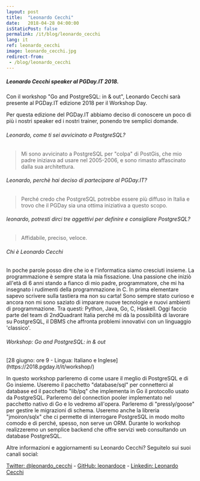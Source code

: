 ```yaml
---
layout: post
title:  "Leonardo Cecchi"
date:   2018-04-28 04:00:00
isStaticPost: false
permalink: /it/blog/leonardo_cecchi
lang: it
ref: leonardo_cecchi
image: leonardo_cecchi.jpg
redirect-from:
 - /blog/leonardo_cecchi
---
```


<h5>Leonardo Cecchi speaker al PGDay.IT 2018.</h5>

Con il workshop "Go and PostgreSQL: in & out", Leonardo Cecchi sarà presente al PGDay.IT edizione 2018 per il Workshop Day.

Per questa edizione del PGDay.IT abbiamo deciso di conoscere un poco di più i nostri speaker ed i nostri trainer, ponendo tre semplici domande.

<h6>Leonardo, come ti sei avvicinato a PostgreSQL?</h6>

>Mi sono avvicinato a PostgreSQL per "colpa" di PostGis, che mio padre iniziava ad usare nel 2005-2006, e sono rimasto affascinato dalla sua architettura.

<h6>Leonardo, perchè hai deciso di partecipare al PGDay.IT?</h6>

>Perché credo che PostgreSQL potrebbe essere più diffuso in Italia e trovo che il PGDay sia una ottima iniziativa a questo scopo.

<h6>leonardo, potresti dirci tre aggettivi per definire e consigliare PostgreSQL?</h6>

>Affidabile, preciso, veloce.

<h6>Chi è Leonardo Cecchi</h6>

In poche parole posso dire che io e l'informatica siamo cresciuti insieme. La programmazione è sempre stata la mia fissazione. Una passione che iniziò all'età di 6 anni stando a fianco di mio padre, programmatore, che mi ha insegnato i rudimenti della programmazione in C. In prima elementare sapevo scrivere sulla tastiera ma non su carta! Sono sempre stato curioso e ancora non mi sono saziato di imparare nuove tecnologie e nuovi ambienti di programmazione. Tra questi: Python, Java, Go, C, Haskell. Oggi faccio parte del team di 2ndQuadrant Italia perché mi dà la possibilità di lavorare su PostgreSQL, il DBMS che affronta problemi innovativi con un linguaggio 'classico'.

<h6>Workshop: Go and PostgreSQL: in & out</h6>
[28 giugno: ore 9 - Lingua: Italiano e Inglese](https://2018.pgday.it/it/workshop/)

In questo workshop parleremo di come usare il meglio di PostgreSQL e di Go insieme. Useremo il pacchetto "database/sql" per connetterci al database ed il pacchetto "lib/pq" che implementa in Go il protocollo usato da PostgreSQL. Parleremo del connection pooler implementato nel pacchetto nativo di Go e lo vedremo all'opera. Parleremo di "pressly/goose" per gestire le migrazioni di schema. Useremo anche la libreria "jmoiron/sqlx" che ci permette di interrogare PostgreSQL in modo molto comodo e di perché, spesso, non serve un ORM. Durante lo workshop realizzeremo un semplice backend che offre servizi web consultando un database PostgreSQL.

Altre informazioni e aggiornamenti su Leonardo Cecchi? Seguitelo sui suoi canali social:

[Twitter: @leonardo_cecchi](https://twitter.com/leonardo_cecchi/)  -  [GitHub: leonardoce](https://github.com/leonardoce/)  -  [Linkedin: Leonardo Cecchi](https://www.linkedin.com/in/leonardo-cecchi-54b0a396/)
